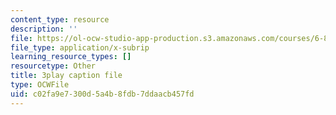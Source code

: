 ```yaml
---
content_type: resource
description: ''
file: https://ol-ocw-studio-app-production.s3.amazonaws.com/courses/6-890-algorithmic-lower-bounds-fun-with-hardness-proofs-fall-2014/c02fa9e7300d5a4b8fdb7ddaacb457fd_7d73E1DiH0w.vtt
file_type: application/x-subrip
learning_resource_types: []
resourcetype: Other
title: 3play caption file
type: OCWFile
uid: c02fa9e7-300d-5a4b-8fdb-7ddaacb457fd
---
```


